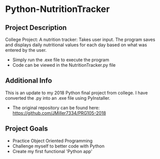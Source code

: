 # Python-NutritionTracker
## Project Description
College Project: A nutrition tracker: Takes user input. The program saves and displays daily nutritional values for each day based on what was entered by the user.
 * Simply run the .exe file to execute the program
 * Code can be viewed in the NutritionTracker.py file


## Additional Info
This is an update to my 2018 Python final project from college. I have converted the .py into an .exe file using PyInstaller.
  + The original repository can be found here: https://github.com/JMiller7334/PRG105-2018

## Project Goals
+ Practice Object Oriented Programming
+ Challenge myself to better code with Python
+ Create my first functional 'Python app'



